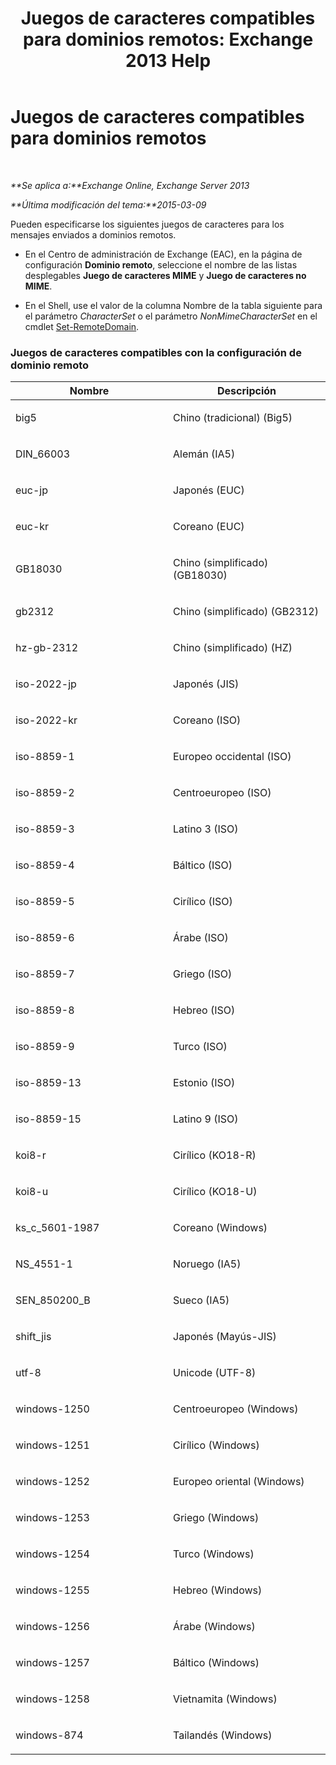 ﻿---
title: 'Juegos de caracteres compatibles para dominios remotos: Exchange 2013 Help'
TOCTitle: Juegos de caracteres compatibles para dominios remotos
ms:assetid: 66023a62-1fd3-4019-be2b-4e7147db148a
ms:mtpsurl: https://technet.microsoft.com/es-es/library/Aa998600(v=EXCHG.150)
ms:contentKeyID: 52061869
ms.date: 05/22/2018
mtps_version: v=EXCHG.150
ms.translationtype: MT
---

# Juegos de caracteres compatibles para dominios remotos

 

_**Se aplica a:**Exchange Online, Exchange Server 2013_

_**Última modificación del tema:**2015-03-09_

Pueden especificarse los siguientes juegos de caracteres para los mensajes enviados a dominios remotos.

  - En el Centro de administración de Exchange (EAC), en la página de configuración **Dominio remoto**, seleccione el nombre de las listas desplegables **Juego de caracteres MIME** y **Juego de caracteres no MIME**.

  - En el Shell, use el valor de la columna Nombre de la tabla siguiente para el parámetro *CharacterSet* o el parámetro *NonMimeCharacterSet* en el cmdlet [Set-RemoteDomain](https://technet.microsoft.com/es-es/library/aa997857\(v=exchg.150\)).

### Juegos de caracteres compatibles con la configuración de dominio remoto

<table>
<colgroup>
<col style="width: 50%" />
<col style="width: 50%" />
</colgroup>
<thead>
<tr class="header">
<th>Nombre</th>
<th>Descripción</th>
</tr>
</thead>
<tbody>
<tr class="odd">
<td><p>big5</p></td>
<td><p>Chino (tradicional) (Big5)</p></td>
</tr>
<tr class="even">
<td><p>DIN_66003</p></td>
<td><p>Alemán (IA5)</p></td>
</tr>
<tr class="odd">
<td><p>euc-jp</p></td>
<td><p>Japonés (EUC)</p></td>
</tr>
<tr class="even">
<td><p>euc-kr</p></td>
<td><p>Coreano (EUC)</p></td>
</tr>
<tr class="odd">
<td><p>GB18030</p></td>
<td><p>Chino (simplificado) (GB18030)</p></td>
</tr>
<tr class="even">
<td><p>gb2312</p></td>
<td><p>Chino (simplificado) (GB2312)</p></td>
</tr>
<tr class="odd">
<td><p>hz-gb-2312</p></td>
<td><p>Chino (simplificado) (HZ)</p></td>
</tr>
<tr class="even">
<td><p>iso-2022-jp</p></td>
<td><p>Japonés (JIS)</p></td>
</tr>
<tr class="odd">
<td><p>iso-2022-kr</p></td>
<td><p>Coreano (ISO)</p></td>
</tr>
<tr class="even">
<td><p>iso-8859-1</p></td>
<td><p>Europeo occidental (ISO)</p></td>
</tr>
<tr class="odd">
<td><p>iso-8859-2</p></td>
<td><p>Centroeuropeo (ISO)</p></td>
</tr>
<tr class="even">
<td><p>iso-8859-3</p></td>
<td><p>Latino 3 (ISO)</p></td>
</tr>
<tr class="odd">
<td><p>iso-8859-4</p></td>
<td><p>Báltico (ISO)</p></td>
</tr>
<tr class="even">
<td><p>iso-8859-5</p></td>
<td><p>Cirílico (ISO)</p></td>
</tr>
<tr class="odd">
<td><p>iso-8859-6</p></td>
<td><p>Árabe (ISO)</p></td>
</tr>
<tr class="even">
<td><p>iso-8859-7</p></td>
<td><p>Griego (ISO)</p></td>
</tr>
<tr class="odd">
<td><p>iso-8859-8</p></td>
<td><p>Hebreo (ISO)</p></td>
</tr>
<tr class="even">
<td><p>iso-8859-9</p></td>
<td><p>Turco (ISO)</p></td>
</tr>
<tr class="odd">
<td><p>iso-8859-13</p></td>
<td><p>Estonio (ISO)</p></td>
</tr>
<tr class="even">
<td><p>iso-8859-15</p></td>
<td><p>Latino 9 (ISO)</p></td>
</tr>
<tr class="odd">
<td><p>koi8-r</p></td>
<td><p>Cirílico (KO18-R)</p></td>
</tr>
<tr class="even">
<td><p>koi8-u</p></td>
<td><p>Cirílico (KO18-U)</p></td>
</tr>
<tr class="odd">
<td><p>ks_c_5601-1987</p></td>
<td><p>Coreano (Windows)</p></td>
</tr>
<tr class="even">
<td><p>NS_4551-1</p></td>
<td><p>Noruego (IA5)</p></td>
</tr>
<tr class="odd">
<td><p>SEN_850200_B</p></td>
<td><p>Sueco (IA5)</p></td>
</tr>
<tr class="even">
<td><p>shift_jis</p></td>
<td><p>Japonés (Mayús-JIS)</p></td>
</tr>
<tr class="odd">
<td><p>utf-8</p></td>
<td><p>Unicode (UTF-8)</p></td>
</tr>
<tr class="even">
<td><p>windows-1250</p></td>
<td><p>Centroeuropeo (Windows)</p></td>
</tr>
<tr class="odd">
<td><p>windows-1251</p></td>
<td><p>Cirílico (Windows)</p></td>
</tr>
<tr class="even">
<td><p>windows-1252</p></td>
<td><p>Europeo oriental (Windows)</p></td>
</tr>
<tr class="odd">
<td><p>windows-1253</p></td>
<td><p>Griego (Windows)</p></td>
</tr>
<tr class="even">
<td><p>windows-1254</p></td>
<td><p>Turco (Windows)</p></td>
</tr>
<tr class="odd">
<td><p>windows-1255</p></td>
<td><p>Hebreo (Windows)</p></td>
</tr>
<tr class="even">
<td><p>windows-1256</p></td>
<td><p>Árabe (Windows)</p></td>
</tr>
<tr class="odd">
<td><p>windows-1257</p></td>
<td><p>Báltico (Windows)</p></td>
</tr>
<tr class="even">
<td><p>windows-1258</p></td>
<td><p>Vietnamita (Windows)</p></td>
</tr>
<tr class="odd">
<td><p>windows-874</p></td>
<td><p>Tailandés (Windows)</p></td>
</tr>
</tbody>
</table>


